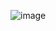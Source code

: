![image](https://user-images.githubusercontent.com/72781778/175749865-f577e69d-ef35-4a65-b60a-88690d2583b4.png)

